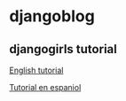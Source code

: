 # djangoblog
## djangogirls tutorial

[English tutorial](http://tutorial.djangogirls.org/en/index.html)

[Tutorial en espaniol](http://tutorial.djangogirls.org/es/index.html)
